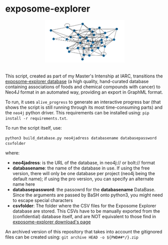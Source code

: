 <!--
SPDX-FileCopyrightText: 2022 Pablo Marcos <software@loreak.org>

SPDX-License-Identifier: GPL-3.0-or-later
SPDX-License-Identifier: MIT
-->

# exposome-explorer

<div align="center"> <img src="header.png" width="50%"> </div>
<br>

This script, created as part of my Master's Intenship at IARC, transitions the [exposome-explorer database](http://exposome-explorer.iarc.fr/) (a high quality, hand-curated database containing associations of foods and chemical compounds with cancer) to Neo4J format in an automated way, providing an export in GraphML format.

To run, it uses `alive_progress` to generate an interactive progress bar (that shows the script is still running through its most time-consuming parts) and the `neo4j` python driver. This requirements can be installed using: `pip install -r requirements.txt`.

To run the script itself, use:

`python3 build_database.py neo4jadress databasename databasepassword csvfolder`

where:

* **neo4jadress**: is the URL of the database, in neo4j:// or bolt:// format
* **databasename**: the name of the database in use. If using the free version, there will only be one database per project (neo4j being the default name); if using the pro version, you can specify an alternate name here
* **databasepassword**: the passowrd for the **databasename** DataBase. Since the arguments are passed by BaSH onto python3, you might need to escape special characters
* **csvfolder**: The folder where the CSV files for the Exposome Explorer database are stored. This CSVs have to be manually exported from the (confidential) database itself, and are NOT equivalent to those find in [exposome-explorer download's page](http://exposome-explorer.iarc.fr/downloads)

An archived version of this repository that takes into account the gitignored files can be created using: `git archive HEAD -o ${PWD##*/}.zip`
